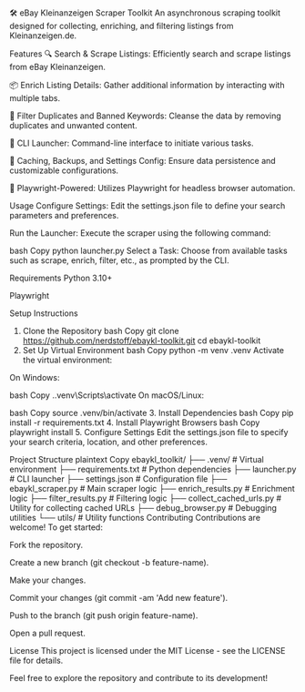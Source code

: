 🛠️ eBay Kleinanzeigen Scraper Toolkit
An asynchronous scraping toolkit designed for collecting, enriching, and filtering listings from Kleinanzeigen.de.

Features
🔍 Search & Scrape Listings: Efficiently search and scrape listings from eBay Kleinanzeigen.

📦 Enrich Listing Details: Gather additional information by interacting with multiple tabs.

🧹 Filter Duplicates and Banned Keywords: Cleanse the data by removing duplicates and unwanted content.

🧠 CLI Launcher: Command-line interface to initiate various tasks.

💾 Caching, Backups, and Settings Config: Ensure data persistence and customizable configurations.

🧰 Playwright-Powered: Utilizes Playwright for headless browser automation.

Usage
Configure Settings: Edit the settings.json file to define your search parameters and preferences.

Run the Launcher: Execute the scraper using the following command:

bash
Copy
python launcher.py
Select a Task: Choose from available tasks such as scrape, enrich, filter, etc., as prompted by the CLI.

Requirements
Python 3.10+

Playwright

Setup Instructions
1. Clone the Repository
bash
Copy
git clone https://github.com/nerdstoff/ebaykl-toolkit.git
cd ebaykl-toolkit
2. Set Up Virtual Environment
bash
Copy
python -m venv .venv
Activate the virtual environment:

On Windows:

bash
Copy
.\.venv\Scripts\activate
On macOS/Linux:

bash
Copy
source .venv/bin/activate
3. Install Dependencies
bash
Copy
pip install -r requirements.txt
4. Install Playwright Browsers
bash
Copy
playwright install
5. Configure Settings
Edit the settings.json file to specify your search criteria, location, and other preferences.

Project Structure
plaintext
Copy
ebaykl_toolkit/
├── .venv/                 # Virtual environment
├── requirements.txt       # Python dependencies
├── launcher.py            # CLI launcher
├── settings.json          # Configuration file
├── ebaykl_scraper.py      # Main scraper logic
├── enrich_results.py      # Enrichment logic
├── filter_results.py      # Filtering logic
├── collect_cached_urls.py # Utility for collecting cached URLs
├── debug_browser.py       # Debugging utilities
└── utils/                 # Utility functions
Contributing
Contributions are welcome! To get started:

Fork the repository.

Create a new branch (git checkout -b feature-name).

Make your changes.

Commit your changes (git commit -am 'Add new feature').

Push to the branch (git push origin feature-name).

Open a pull request.

License
This project is licensed under the MIT License - see the LICENSE file for details.

Feel free to explore the repository and contribute to its development!
